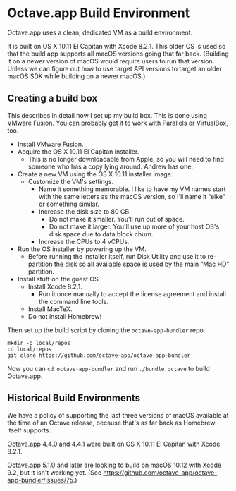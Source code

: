 Octave.app Build Environment
============================

Octave.app uses a clean, dedicated VM as a build environment.

It is built on OS X 10.11 El Capitan with Xcode 8.2.1.
This older OS is used so that the build app supports all macOS versions going that far back.
(Building it on a newer version of macOS would require users to run that version.
Unless we can figure out how to use target API versions to target an older macOS SDK while building on a newer macOS.)

##  Creating a build box

This describes in detail how I set up my build box.
This is done using VMware Fusion.
You can probably get it to work with Parallels or VirtualBox, too.

* Install VMware Fusion.
* Acquire the OS X 10.11 El Capitan installer.
  * This is no longer downloadable from Apple, so you will need to find someone who has a copy lying around. Andrew has one.
* Create a new VM using the OS X 10.11 installer image.
  * Customize the VM's settings.
    * Name it something memorable. I like to have my VM names start with the same letters as the macOS version, so I'll name it “elke” or something similar.
    * Increase the disk size to 80 GB.
      * Do not make it smaller. You'll run out of space.
      * Do not make it larger. You'll use up more of your host OS's disk space due to data block churn.
    * Increase the CPUs to 4 vCPUs.
* Run the OS installer by powering up the VM.
  * Before running the installer itself, run Disk Utility and use it to re-partition the disk so all available space is used by the main “Mac HD” partition.
* Install stuff on the guest OS.
  * Install Xcode 8.2.1.
    * Run it once manually to accept the license agreement and install the command line tools.
  * Install MacTeX.
  * Do not install Homebrew!

Then set up the build script by cloning the `octave-app-bundler` repo.

```
mkdir -p local/repos
cd local/repos
git clone https://github.com/octave-app/octave-app-bundler
```

Now you can `cd octave-app-bundler` and run `./bundle_octave` to build Octave.app.


## Historical Build Environments

We have a policy of supporting the last three versions of macOS available at the time of an Octave release, because that's as far back as Homebrew itself supports.

Octave.app 4.4.0 and 4.4.1 were built on OS X 10.11 El Capitan with Xcode 8.2.1.

Octave.app 5.1.0 and later are looking to build on macOS 10.12 with Xcode 9.2, but it isn't working yet. (See https://github.com/octave-app/octave-app-bundler/issues/75.)